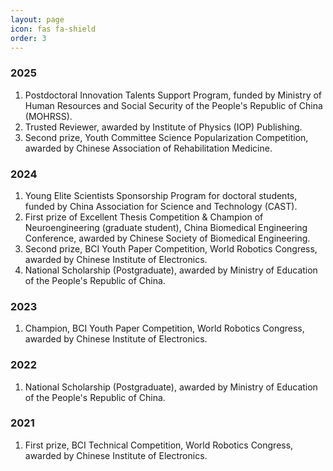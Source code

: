 ```yaml
---
layout: page
icon: fas fa-shield
order: 3
---
```


### 2025
1. Postdoctoral Innovation Talents Support Program, funded by Ministry of Human Resources and Social Security of the People's Republic of China (MOHRSS).
2. Trusted Reviewer, awarded by Institute of Physics (IOP) Publishing.
3. Second prize, Youth Committee Science Popularization Competition, awarded by Chinese Association of Rehabilitation Medicine.

### 2024
1. Young Elite Scientists Sponsorship Program for doctoral students, funded by China Association for Science and Technology (CAST).
2. First prize of Excellent Thesis Competition & Champion of Neuroengineering (graduate student), China Biomedical Engineering Conference, awarded by Chinese Society of Biomedical Engineering.
3. Second prize, BCI Youth Paper Competition, World Robotics Congress, awarded by Chinese Institute of Electronics.
4. National Scholarship (Postgraduate), awarded by Ministry of Education of the People's Republic of China.

### 2023
1. Champion, BCI Youth Paper Competition, World Robotics Congress, awarded by Chinese Institute of Electronics.

### 2022
1. National Scholarship (Postgraduate), awarded by Ministry of Education of the People's Republic of China.

### 2021
1. First prize, BCI Technical Competition, World Robotics Congress, awarded by Chinese Institute of Electronics.
